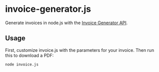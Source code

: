 invoice-generator.js
========

Generate invoices in node.js with the [Invoice Generator API](https://github.com/Invoiced/invoice-generator-api).

## Usage

First, customize invoice.js with the parameters for your invoice. Then run this to download a PDF:

	node invoice.js